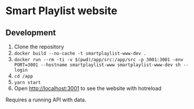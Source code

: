 # Smart Playlist website

## Development

1. Clone the repository
1. `docker build --no-cache -t smartplaylist-www-dev .`
1. `docker run --rm -ti -v $(pwd)/app/src:/app/src -p 3001:3001 -env PORT=3001 --hostname smartplaylist-www smartplaylist-www-dev sh --login`
1. `cd /app`
1. `yarn start`
1. Open <http://localhost:3001> to see the website with hotreload

Requires a running API with data.
